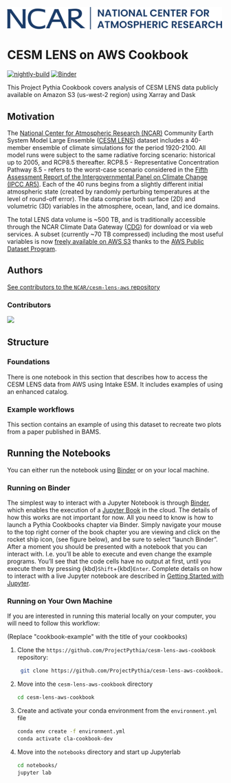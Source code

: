 <img src="notebooks/images/logos/NCAR-contemp-logo-blue.svg" alt="NCAR logo" width="500"/>

# CESM LENS on AWS Cookbook

[![nightly-build](https://github.com/ProjectPythia/cesm-lens-aws-cookbook/actions/workflows/nightly-build.yaml/badge.svg)](https://github.com/ProjectPythia/cesm-lens-aws-cookbook/actions/workflows/nightly-build.yaml)
[![Binder](https://aws-uswest2-binder.pangeo.io/badge_logo.svg)](https://aws-uswest2-binder.pangeo.io/v2/gh/ProjectPythia/cesm-lens-aws-cookbook/main?labpath=notebooks)

This Project Pythia Cookbook covers analysis of CESM LENS data publicly available on Amazon S3 (us-west-2 region) using Xarray and Dask

## Motivation

The [National Center for Atmospheric Research (NCAR)](https://ncar.ucar.edu/) Community Earth System Model Large Ensemble ([CESM LENS](https://www.cesm.ucar.edu/projects/community-projects/LENS/)) dataset includes a 40-member ensemble of climate simulations for the period 1920-2100. All model runs were subject to the same radiative forcing scenario: historical up to 2005, and RCP8.5 thereafter. RCP8.5 - Representative Concentration Pathway 8.5 - refers to the worst-case scenario considered in the [Fifth Assessment Report of the Intergovernmental Panel on Climate Change (IPCC AR5)](https://www.ipcc.ch/report/ar5/wg1/). Each of the 40 runs begins from a slightly different initial atmospheric state (created by randomly perturbing temperatures at the level of round-off error). The data comprise both surface (2D) and volumetric (3D) variables in the atmosphere, ocean, land, and ice domains.

The total LENS data volume is ~500 TB, and is traditionally accessible through the NCAR Climate Data Gateway ([CDG](https://www.earthsystemgrid.org/dataset/ucar.cgd.ccsm4.CESM_CAM5_BGC_LE.html)) for download or via web services. A subset (currently ~70 TB compressed) including the most useful variables is now [freely available on AWS S3](https://registry.opendata.aws/ncar-cesm-lens/) thanks to the [AWS Public Dataset Program](https://aws.amazon.com/opendata/open-data-sponsorship-program/).

## Authors

[See contributors to the `NCAR/cesm-lens-aws` repository](https://github.com/NCAR/cesm-lens-aws/graphs/contributors)

### Contributors

<a href="https://github.com/ProjectPythia/cesm-lens-aws-cookbook/graphs/contributors">
  <img src="https://contrib.rocks/image?repo=ProjectPythia/cesm-lens-aws-cookbook" />
</a>

## Structure

### Foundations
There is one notebook in this section that describes how to access the CESM LENS data from AWS using Intake ESM. It includes examples of using an enhanced catalog.

### Example workflows
This section contains an example of using this dataset to recreate two plots from a paper published in BAMS.

## Running the Notebooks
You can either run the notebook using [Binder](https://mybinder.org/) or on your local machine.

### Running on Binder

The simplest way to interact with a Jupyter Notebook is through
[Binder](https://mybinder.org/), which enables the execution of a
[Jupyter Book](https://jupyterbook.org) in the cloud. The details of how this works are not
important for now. All you need to know is how to launch a Pythia
Cookbooks chapter via Binder. Simply navigate your mouse to
the top right corner of the book chapter you are viewing and click
on the rocket ship icon, (see figure below), and be sure to select
“launch Binder”. After a moment you should be presented with a
notebook that you can interact with. I.e. you’ll be able to execute
and even change the example programs. You’ll see that the code cells
have no output at first, until you execute them by pressing
{kbd}`Shift`\+{kbd}`Enter`. Complete details on how to interact with
a live Jupyter notebook are described in [Getting Started with
Jupyter](https://foundations.projectpythia.org/foundations/getting-started-jupyter.html).

### Running on Your Own Machine
If you are interested in running this material locally on your computer, you will need to follow this workflow:

(Replace "cookbook-example" with the title of your cookbooks)   

1. Clone the `https://github.com/ProjectPythia/cesm-lens-aws-cookbook` repository:

   ```bash
    git clone https://github.com/ProjectPythia/cesm-lens-aws-cookbook.git
    ```  
1. Move into the `cesm-lens-aws-cookbook` directory
    ```bash
    cd cesm-lens-aws-cookbook
    ```  
1. Create and activate your conda environment from the `environment.yml` file
    ```bash
    conda env create -f environment.yml
    conda activate cla-cookbook-dev
    ```  
1.  Move into the `notebooks` directory and start up Jupyterlab
    ```bash
    cd notebooks/
    jupyter lab
    ```
